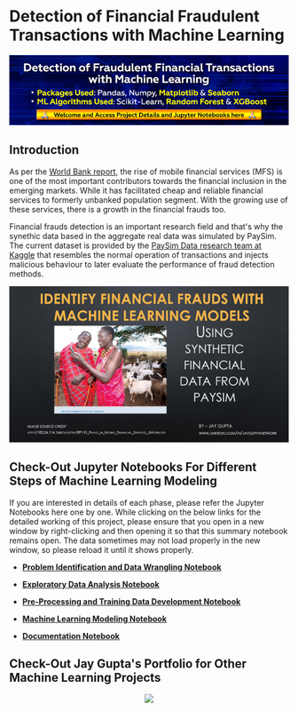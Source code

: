 
# Detection of Financial Fraudulent Transactions with Machine Learning
<p align="center">
<img src="https://github.com/jayguptacal/BankingAndInvestments/blob/main/FinancialFraudDetection/images/bannerfinancialreadme.jpg">
</p>

## Introduction ##
As per the <a href="http://documents1.worldbank.org/curated/en/249151504766545101/pdf/119208-BRI-PUBLIC-Brief-Fraud-in-Mobile-Financial-Services-April-2017.pdf" target="_blank">World Bank report</a>, the rise of mobile financial services (MFS) is one of the most important contributors towards the financial inclusion in the emerging markets. While it has facilitated cheap and reliable financial services to formerly unbanked population segment. With the growing use of these services, there is a growth in the financial frauds too.

Financial frauds detection is an important research field and that's why the synethic data based in the aggregate real data was simulated by PaySim. The current dataset is provided by the <a href="https://www.kaggle.com/ntnu-testimon/paysim1" target="_blank">PaySim Data research team at Kaggle</a> that resembles the normal operation of transactions and injects malicious behaviour to later evaluate the performance of fraud detection methods.

<p align="center">
<img src="https://github.com/jayguptacal/BankingAndInvestments/blob/main/FinancialFraudDetection/images/financialfraudspresentationcover.png">
</p>

## Check-Out Jupyter Notebooks For Different Steps of Machine Learning Modeling ##

If you are interested in details of each phase, please refer the Jupyter Notebooks here one by one. While clicking on the below links for the detailed working of this project, please ensure that you open in a new window by right-clicking and then opening it so that this summary notebook remains open. The data sometimes may not load properly in the new window, so please reload it until it shows properly.

* <a href="https://github.com/jayguptacal/BankingAndInvestments/blob/main/FinancialFraudDetection/Financial_Frauds_DataWrangling.ipynb" target="_blank"><b>Problem Identification and Data Wrangling Notebook</b></a>

* <a href="https://github.com/jayguptacal/BankingAndInvestments/blob/main/FinancialFraudDetection/Financial_Frauds_Exploratory_Data_Analysis.ipynb" target="_blank"><b>Exploratory Data Analysis Notebook</b></a>

* <a href="https://github.com/jayguptacal/BankingAndInvestments/blob/main/FinancialFraudDetection/Financial_Frauds_Preprocessing.ipynb" target="_blank"><b>Pre-Processing and Training Data Development Notebook</b></a>

* <a href="https://github.com/jayguptacal/BankingAndInvestments/blob/main/FinancialFraudDetection/Financial_Frauds_Machine_Learning.ipynb" target="_blank"><b>Machine Learning Modeling Notebook</b></a>

* <a href="https://github.com/jayguptacal/BankingAndInvestments/blob/main/FinancialFraudDetection/Financial_Frauds_Documentation.ipynb" target="_blank"><b>Documentation Notebook</b></a>

## Check-Out Jay Gupta's Portfolio for Other Machine Learning Projects ##
<p align="center">
<img src="TBD">
</p>
